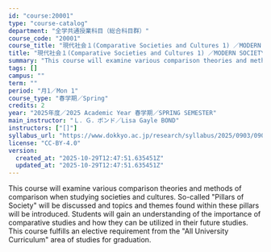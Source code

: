 ```yaml
---
id: "course:20001"
type: "course-catalog"
department: "全学共通授業科目（総合科目群）"
course_code: "20001"
course_title: "現代社会１(Comparative Societies and Cultures 1) ／MODERN SOCIETY1(COMPARATIVE SOCIETIES AND CULTURES 1)"
title: "現代社会１(Comparative Societies and Cultures 1) ／MODERN SOCIETY1(COMPARATIVE SOCIETIES AND CULTURES 1)"
summary: "This course will examine various comparison theories and methods of comparison when studying societies and cultures. So-…"
tags: []
campus: ""
term: ""
period: "月1／Mon 1"
course_type: "春学期／Spring"
credits: 2
year: "2025年度／2025 Academic Year 春学期／SPRING SEMESTER"
main_instructor: "Ｌ．Ｇ．ボンド／Lisa Gayle BOND"
instructors: ["[]"]
syllabus_url: "https://www.dokkyo.ac.jp/research/syllabus/2025/0903/0903_20001_ja_JP.html"
license: "CC-BY-4.0"
version:
  created_at: "2025-10-29T12:47:51.635451Z"
  updated_at: "2025-10-29T12:47:51.635451Z"
---
```

This course will examine various comparison theories and methods of comparison when studying societies and cultures. So-called "Pillars of Society" will be discussed and topics and themes found within these pillars will be introduced. Students will gain an understanding of the importance of comparative studies and how they can be utilized in their future studies. This course fulfills an elective requirement from the "All University Curriculum" area of studies for graduation.
